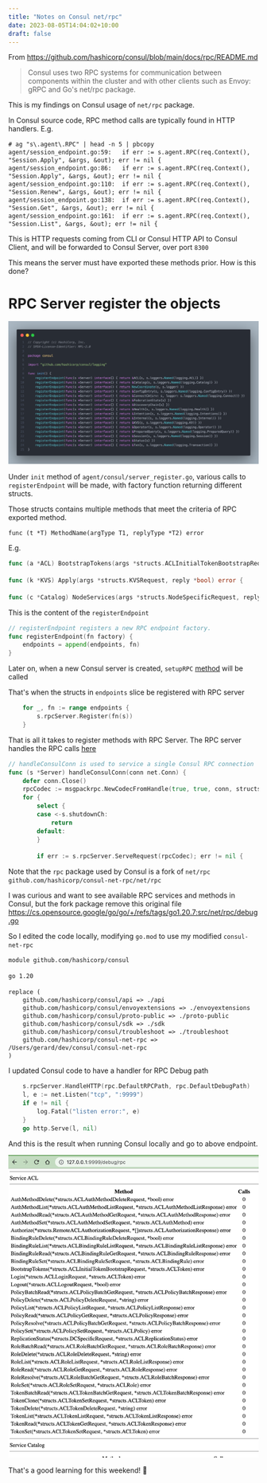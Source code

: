 ```yaml
---
title: "Notes on Consul net/rpc"
date: 2023-08-05T14:04:02+10:00
draft: false
---
```


From https://github.com/hashicorp/consul/blob/main/docs/rpc/README.md

>Consul uses two RPC systems for communication between components within the cluster and with other clients such as Envoy: gRPC and Go's net/rpc package.

This is my findings on Consul usage of `net/rpc` package.

In Consul source code, RPC method calls are typically found in HTTP handlers. E.g.

```
# ag "s\.agent\.RPC" | head -n 5 | pbcopy
agent/session_endpoint.go:59:	if err := s.agent.RPC(req.Context(), "Session.Apply", &args, &out); err != nil {
agent/session_endpoint.go:86:	if err := s.agent.RPC(req.Context(), "Session.Apply", &args, &out); err != nil {
agent/session_endpoint.go:110:	if err := s.agent.RPC(req.Context(), "Session.Renew", &args, &out); err != nil {
agent/session_endpoint.go:138:	if err := s.agent.RPC(req.Context(), "Session.Get", &args, &out); err != nil {
agent/session_endpoint.go:161:	if err := s.agent.RPC(req.Context(), "Session.List", &args, &out); err != nil {

```

This is HTTP requests coming from CLI or Consul HTTP API to Consul Client, and will be forwarded to Consul Server, over port `8300`

This means the server must have exported these methods prior. How is this done?

# RPC Server register the objects

![rpc-register](images/register-methods.png)

Under `init` method of `agent/consul/server_register.go`, various calls to `registerEndpoint` will be made, with factory function returning different structs.

Those structs contains multiple methods that meet the criteria of RPC exported method.

```
func (t *T) MethodName(argType T1, replyType *T2) error
```

E.g.

```go
func (a *ACL) BootstrapTokens(args *structs.ACLInitialTokenBootstrapRequest, reply *structs.ACLToken) error {

func (k *KVS) Apply(args *structs.KVSRequest, reply *bool) error {

func (c *Catalog) NodeServices(args *structs.NodeSpecificRequest, reply *structs.IndexedNodeServices) error {
```

This is the content of the `registerEndpoint`

```go
// registerEndpoint registers a new RPC endpoint factory.
func registerEndpoint(fn factory) {
	endpoints = append(endpoints, fn)
}
```

Later on, when a new Consul server is created, `setupRPC` [method](https://github.com/hashicorp/consul/blob/18a5edd23265566e3a8c0e8953c870080b36185b/agent/consul/server.go#L659-L663) will be called

That's when the structs in `endpoints` slice be registered with RPC server

```go
	for _, fn := range endpoints {
		s.rpcServer.Register(fn(s))
	}
```

That is all it takes to register methods with RPC Server. The RPC server handles the RPC calls [here](https://github.com/hashicorp/consul/blob/d935c7b466cf97da358320ec46c682af45830d69/agent/consul/rpc.go#L430)

```go
// handleConsulConn is used to service a single Consul RPC connection
func (s *Server) handleConsulConn(conn net.Conn) {
	defer conn.Close()
	rpcCodec := msgpackrpc.NewCodecFromHandle(true, true, conn, structs.MsgpackHandle)
	for {
		select {
		case <-s.shutdownCh:
			return
		default:
		}

		if err := s.rpcServer.ServeRequest(rpcCodec); err != nil {
```

Note that the `rpc` package used by Consul is a fork of `net/rpc` `github.com/hashicorp/consul-net-rpc/net/rpc`

I was curious and want to see available RPC services and methods in Consul, but the fork package remove this original file https://cs.opensource.google/go/go/+/refs/tags/go1.20.7:src/net/rpc/debug.go

So I edited the code locally, modifying `go.mod` to use my modified `consul-net-rpc`

```
module github.com/hashicorp/consul

go 1.20

replace (
	github.com/hashicorp/consul/api => ./api
	github.com/hashicorp/consul/envoyextensions => ./envoyextensions
	github.com/hashicorp/consul/proto-public => ./proto-public
	github.com/hashicorp/consul/sdk => ./sdk
	github.com/hashicorp/consul/troubleshoot => ./troubleshoot
	github.com/hashicorp/consul-net-rpc => /Users/gerard/dev/consul/consul-net-rpc
)
```

I updated Consul code to have a handler for RPC Debug path

```go
	s.rpcServer.HandleHTTP(rpc.DefaultRPCPath, rpc.DefaultDebugPath)
	l, e := net.Listen("tcp", ":9999")
	if e != nil {
		log.Fatal("listen error:", e)
	}
	go http.Serve(l, nil)
```

And this is the result when running Consul locally and go to above endpoint.

![rpc_services](images/rpc_services.png)

That's a good learning for this weekend! 📝
